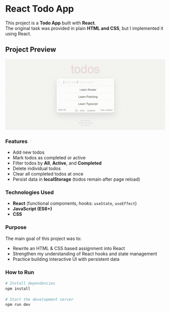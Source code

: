 # React Todo App

This project is a **Todo App** built with **React**.  
The original task was provided in plain **HTML and CSS**, but I implemented it using React.

## Project Preview
![Project Preview](./public/preview.gif)

### Features
- Add new todos
- Mark todos as completed or active
- Filter todos by **All**, **Active**, and **Completed**
- Delete individual todos
- Clear all completed todos at once
- Persist data in **localStorage** (todos remain after page reload)

### Technologies Used
- **React** (functional components, hooks: `useState`, `useEffect`)
- **JavaScript (ES6+)**
- **CSS**

### Purpose
The main goal of this project was to:
- Rewrite an HTML & CSS based assignment into React
- Strengthen my understanding of React hooks and state management
- Practice building interactive UI with persistent data

### How to Run
```bash
# Install dependencies
npm install

# Start the development server
npm run dev